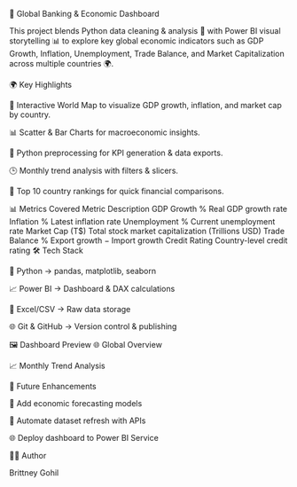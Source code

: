 🏦 Global Banking & Economic Dashboard

This project blends Python data cleaning & analysis 🐍 with Power BI visual storytelling 📊 to explore key global economic indicators such as GDP Growth, Inflation, Unemployment, Trade Balance, and Market Capitalization across multiple countries 🌍.

🌍 Key Highlights

🧭 Interactive World Map to visualize GDP growth, inflation, and market cap by country.

📊 Scatter & Bar Charts for macroeconomic insights.

📝 Python preprocessing for KPI generation & data exports.

🕒 Monthly trend analysis with filters & slicers.

💼 Top 10 country rankings for quick financial comparisons.

📊 Metrics Covered
Metric	Description
GDP Growth %	Real GDP growth rate
Inflation %	Latest inflation rate
Unemployment %	Current unemployment rate
Market Cap (T$)	Total stock market capitalization (Trillions USD)
Trade Balance %	Export growth − Import growth
Credit Rating	Country-level credit rating
🛠️ Tech Stack

🐍 Python → pandas, matplotlib, seaborn

📈 Power BI → Dashboard & DAX calculations

🧾 Excel/CSV → Raw data storage

🌐 Git & GitHub → Version control & publishing

🖼️ Dashboard Preview
🌐 Global Overview

📈 Monthly Trend Analysis

🚀 Future Enhancements

🤖 Add economic forecasting models

🔄 Automate dataset refresh with APIs

🌐 Deploy dashboard to Power BI Service

👩‍💻 Author

Brittney Gohil
